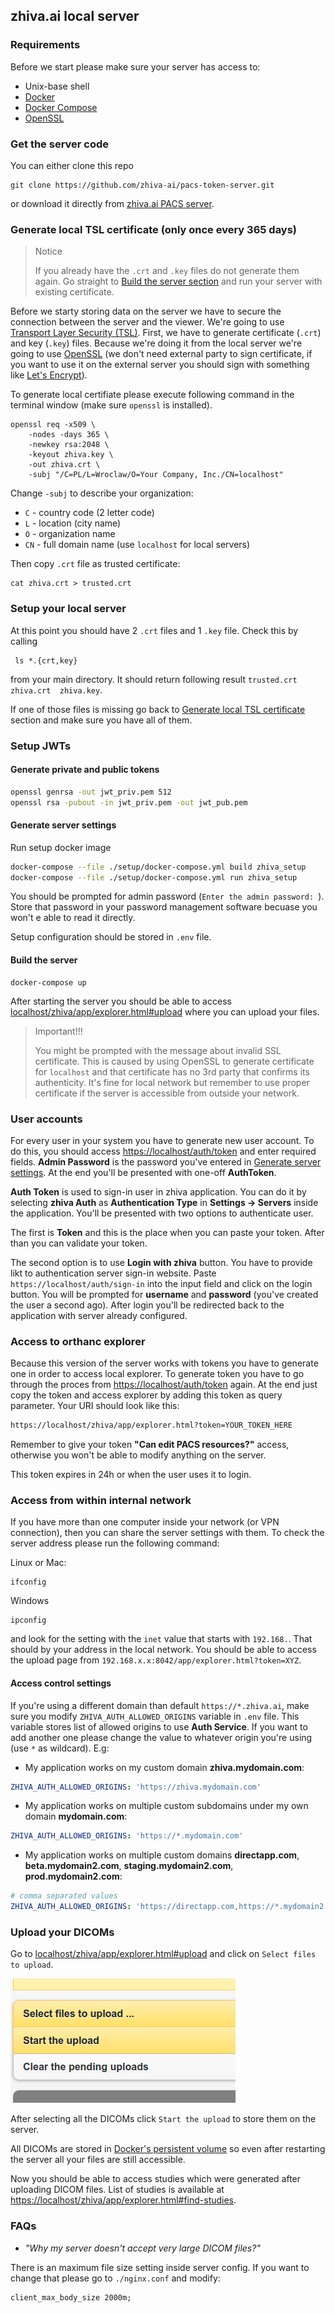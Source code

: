 ## zhiva.ai local server


### Requirements

Before we start please make sure your server has access to:

- Unix-base shell
- [Docker](https://docs.docker.com/get-docker/)
- [Docker Compose](https://docs.docker.com/compose/install/)
- [OpenSSL](https://www.openssl.org/)

### Get the server code

You can either clone this repo
```shell
git clone https://github.com/zhiva-ai/pacs-token-server.git
```
or download it directly from 
[zhiva.ai PACS server](https://github.com/zhiva-ai/pacs-token-server/archive/refs/heads/main.zip).

### Generate local TSL certificate (only once every 365 days)

> Notice
> 
> If you already have the `.crt` and `.key` files do not generate them again. Go straight to [Build the server section](#build-the-server) and run your server with existing certificate.

Before we starty storing data on the server we have to secure the connection between the server and the viewer. We're going to use [Transport Layer Security (TSL)](https://en.wikipedia.org/wiki/Transport_Layer_Security). First, we have to generate certificate (`.crt`) and key (`.key`) files. Because we're doing it from the local server we're going to use [OpenSSL](https://www.openssl.org/) (we don't need external party to sign certificate, if you want to use it on the external server you should sign with something like [Let's Encrypt](https://letsencrypt.org/)).

To generate local certifiate please execute following command in the terminal window (make sure `openssl` is installed).

```shell
openssl req -x509 \
    -nodes -days 365 \
    -newkey rsa:2048 \
    -keyout zhiva.key \
    -out zhiva.crt \
    -subj "/C=PL/L=Wroclaw/O=Your Company, Inc./CN=localhost"
```

Change `-subj` to describe your organization:
- `C` - country code (2 letter code)
- `L` - location (city name)
- `O` - organization name
- `CN` - full domain name (use `localhost` for local servers)

Then copy `.crt` file as trusted certificate:

```shell
cat zhiva.crt > trusted.crt
```

### Setup your local server

At this point you should have 2 `.crt` files and 1 `.key` file. Check this by calling

```shell
 ls *.{crt,key}
```

from your main directory. It should return following result `trusted.crt  zhiva.crt  zhiva.key`.

If one of those files is missing go back to [Generate local TSL certificate](#generate-local-tsl-certificate-only-once-every-365-days) section and make sure you have all of them.

### Setup JWTs

#### Generate private and public tokens

```bash
openssl genrsa -out jwt_priv.pem 512
openssl rsa -pubout -in jwt_priv.pem -out jwt_pub.pem
```

#### Generate server settings

Run setup docker image
```bash
docker-compose --file ./setup/docker-compose.yml build zhiva_setup
docker-compose --file ./setup/docker-compose.yml run zhiva_setup
```

You should be prompted for admin password (`Enter the admin password: `). Store that password in your password management software becuase you won't e able to read it directly.

Setup configuration should be stored in `.env` file.

#### Build the server

```shell
docker-compose up
```

After starting the server you should be able to access [localhost/zhiva/app/explorer.html#upload](https://localhost/zhiva/app/explorer.html#upload) where you can upload your files.

> Important!!!
>
> You might be prompted with the message about invalid SSL certificate. This is caused by using OpenSSL to generate certificate for `localhost` and that certificate has no 3rd party that confirms its authenticity. It's fine for local network but remember to use proper certificate if the server is accessible from outside your network.

### User accounts

For every user in your system you have to generate new user account. To do this, you should access [https://localhost/auth/token](https://localhost/auth/token) and enter required fields. __Admin Password__ is the password you've entered in [Generate server settings](#generate-server-settings). At the end you'll be presented with one-off __AuthToken__.

__Auth Token__ is used to sign-in user in zhiva application. You can do it by selecting __zhiva Auth__ as __Authentication Type__ in __Settings -> Servers__ inside the application. You'll be presented with two options to authenticate user. 

The first is __Token__ and this is the place when you can paste your token. After than you can validate your token.

The second option is to use __Login with zhiva__ button. You have to provide likt to authentication server sign-in website. Paste `https://localhost/auth/sign-in` into the input field and click on the login button. You will be prompted for __username__ and __password__ (you've created the user a second ago). After login you'll be redirected back to the application with server already configured.

### Access to orthanc explorer

Because this version of the server works with tokens you have to generate one in order to access local explorer. To generate token you have to go through the proces from [https://localhost/auth/token](https://localhost/auth/token) again. At the end just copy the token and access explorer by adding this token as query parameter. Your URI should look like this:
```bash
https://localhost/zhiva/app/explorer.html?token=YOUR_TOKEN_HERE
```

Remember to give your token __"Can edit PACS resources?"__ access, otherwise you won't be able to modify anything on the server.

This token expires in 24h or when the user uses it to login.

### Access from within internal network

If you have more than one computer inside your network (or VPN connection), then you can share the server settings with them. To check the server address please run the following command:

Linux or Mac:
```shell
ifconfig
```

Windows
```shell
ipconfig
```

and look for the setting with the `inet` value that starts with `192.168.`. That should by your address in the local network. You should be able to access the upload page from `192.168.x.x:8042/app/explorer.html?token=XYZ`. 

#### Access control settings

If you're using a different domain than default `https://*.zhiva.ai`, make sure you modify `ZHIVA_AUTH_ALLOWED_ORIGINS` variable in `.env` file. This variable stores list of allowed origins to use __Auth Service__. If you want to add another one please change the value to whatever origin you're using (use `*` as wildcard). E.g:

- My application works on my custom domain __zhiva.mydomain.com__:
```yaml
ZHIVA_AUTH_ALLOWED_ORIGINS: 'https://zhiva.mydomain.com'
```
- My application works on multiple custom subdomains under my own domain __mydomain.com__:
```yaml
ZHIVA_AUTH_ALLOWED_ORIGINS: 'https://*.mydomain.com'
```
- My application works on multiple custom domains __directapp.com__, __beta.mydomain2.com__, __staging.mydomain2.com__, __prod.mydomain2.com__:
```yaml
# comma separated values
ZHIVA_AUTH_ALLOWED_ORIGINS: 'https://directapp.com,https://*.mydomain2.com'
```

### Upload your DICOMs

Go to [localhost/zhiva/app/explorer.html#upload](https://localhost/zhiva/app/explorer.html#upload) and click on `Select files to upload`.

![Upload dicoms screenshot](./upload-dicoms.png)

After selecting all the DICOMs click `Start the upload` to store them on the server.

All DICOMs are stored in [Docker's persistent volume](https://docs.docker.com/storage/volumes/) so even after restarting the server all your files are still accessible.

Now you should be able to access studies which were generated after uploading DICOM files. List of studies is available at [https://localhost/zhiva/app/explorer.html#find-studies](https://localhost/zhiva/app/explorer.html#find-studies).

### FAQs

- _"Why my server doesn't accept very large DICOM files?"_

There is an maximum file size setting inside server config. If you want to change that please go to `./nginx.conf` and modify:
```nginx configuration
client_max_body_size 2000m;
```
